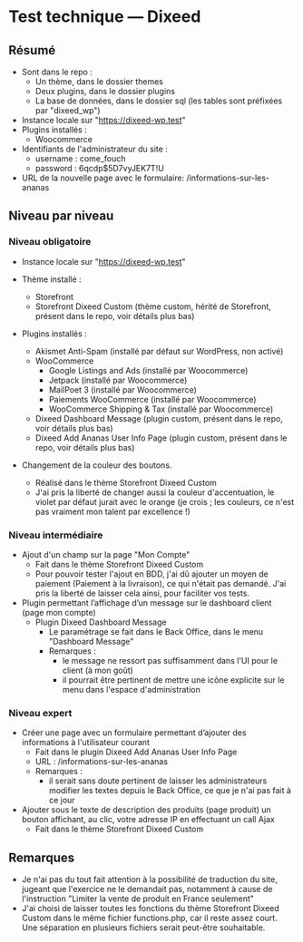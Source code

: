 # Test technique — Dixeed

## Résumé

- Sont dans le repo :
  - Un thème, dans le dossier themes
  - Deux plugins, dans le dossier plugins
  - La base de données, dans le dossier sql (les tables sont préfixées par "dixeed_wp")
- Instance locale sur "https://dixeed-wp.test"
- Plugins installés :
  - Woocommerce
- Identifiants de l'administrateur du site :
  - username : come_fouch
  - password : 6qcdp$5D7vyJEK7T!U
- URL de la nouvelle page avec le formulaire: /informations-sur-les-ananas

## Niveau par niveau

### Niveau obligatoire

- Instance locale sur "https://dixeed-wp.test"
- Thème installé :
  - Storefront
  - Storefront Dixeed Custom (thème custom, hérité de Storefront, présent dans le repo, voir détails plus bas)
- Plugins installés :

  - Akismet Anti-Spam (installé par défaut sur WordPress, non activé)
  - WooCommerce
    - Google Listings and Ads (installé par Woocommerce)
    - Jetpack (installé par Woocommerce)
    - MailPoet 3 (installé par Woocommerce)
    - Paiements WooCommerce (installé par Woocommerce)
    - WooCommerce Shipping & Tax (installé par Woocommerce)
  - Dixeed Dashboard Message (plugin custom, présent dans le repo, voir détails plus bas)
  - Dixeed Add Ananas User Info Page (plugin custom, présent dans le repo, voir détails plus bas)

- Changement de la couleur des boutons.
  - Réalisé dans le thème Storefront Dixeed Custom
  - J'ai pris la liberté de changer aussi la couleur d'accentuation, le violet par défaut jurait avec le orange (je crois ; les couleurs, ce n'est pas vraiment mon talent par excellence !)

### Niveau intermédiaire

- Ajout d'un champ sur la page "Mon Compte"
  - Fait dans le thème Storefront Dixeed Custom
  - Pour pouvoir tester l'ajout en BDD, j'ai dû ajouter un moyen de paiement (Paiement à la livraison), ce qui n'était pas demandé. J'ai pris la liberté de laisser cela ainsi, pour faciliter vos tests.
- Plugin permettant l’affichage d’un message sur le dashboard client (page mon compte)
  - Plugin Dixeed Dashboard Message
    - Le paramétrage se fait dans le Back Office, dans le menu "Dashboard Message"
    - Remarques :
      - le message ne ressort pas suffisamment dans l'UI pour le client (à mon goût)
      - il pourrait être pertinent de mettre une icône explicite sur le menu dans l'espace d'administration

### Niveau expert

- Créer une page avec un formulaire permettant d’ajouter des informations à l'utilisateur courant
  - Fait dans le plugin Dixeed Add Ananas User Info Page
  - URL : /informations-sur-les-ananas
  - Remarques :
    - il serait sans doute pertinent de laisser les administrateurs modifier les textes depuis le Back Office, ce que je n'ai pas fait à ce jour
- Ajouter sous le texte de description des produits (page produit) un bouton affichant, au clic, votre adresse IP en effectuant un call Ajax
  - Fait dans le thème Storefront Dixeed Custom

## Remarques

- Je n'ai pas du tout fait attention à la possibilité de traduction du site, jugeant que l'exercice ne le demandait pas, notamment à cause de l'instruction "Limiter la vente de produit en France seulement"
- J'ai choisi de laisser toutes les fonctions du thème Storefront Dixeed Custom dans le même fichier functions.php, car il reste assez court. Une séparation en plusieurs fichiers serait peut-être souhaitable.

